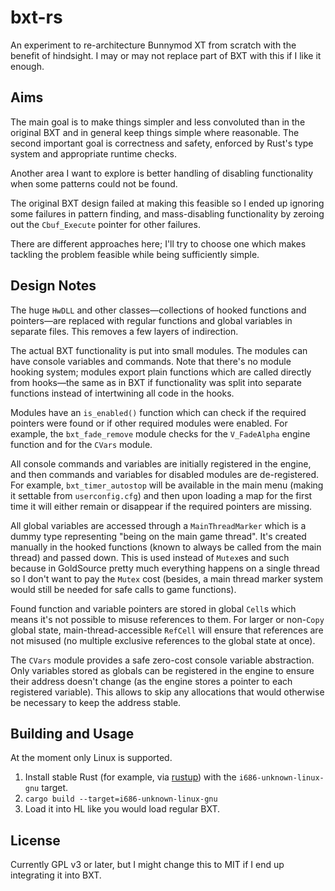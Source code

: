 # bxt-rs

An experiment to re-architecture Bunnymod XT from scratch with the benefit of hindsight. I may or may not replace part of BXT with this if I like it enough.

## Aims

The main goal is to make things simpler and less convoluted than in the original BXT and in general keep things simple where reasonable. The second important goal is correctness and safety, enforced by Rust's type system and appropriate runtime checks.

Another area I want to explore is better handling of disabling functionality when some patterns could not be found.

The original BXT design failed at making this feasible so I ended up ignoring some failures in pattern finding, and mass-disabling functionality by zeroing out the `Cbuf_Execute` pointer for other failures.

There are different approaches here; I'll try to choose one which makes tackling the problem feasible while being sufficiently simple.

## Design Notes

The huge `HwDLL` and other classes—collections of hooked functions and pointers—are replaced with regular functions and global variables in separate files. This removes a few layers of indirection.

The actual BXT functionality is put into small modules. The modules can have console variables and commands. Note that there's no module hooking system; modules export plain functions which are called directly from hooks—the same as in BXT if functionality was split into separate functions instead of intertwining all code in the hooks.

Modules have an `is_enabled()` function which can check if the required pointers were found or if other required modules were enabled. For example, the `bxt_fade_remove` module checks for the `V_FadeAlpha` engine function and for the `CVars` module.

All console commands and variables are initially registered in the engine, and then commands and variables for disabled modules are de-registered. For example, `bxt_timer_autostop` will be available in the main menu (making it settable from `userconfig.cfg`) and then upon loading a map for the first time it will either remain or disappear if the required pointers are missing.

All global variables are accessed through a `MainThreadMarker` which is a dummy type representing "being on the main game thread". It's created manually in the hooked functions (known to always be called from the main thread) and passed down. This is used instead of `Mutex`es and such because in GoldSource pretty much everything happens on a single thread so I don't want to pay the `Mutex` cost (besides, a main thread marker system would still be needed for safe calls to game functions).

Found function and variable pointers are stored in global `Cell`s which means it's not possible to misuse references to them. For larger or non-`Copy` global state, main-thread-accessible `RefCell` will ensure that references are not misused (no multiple exclusive references to the global state at once).

The `CVars` module provides a safe zero-cost console variable abstraction. Only variables stored as globals can be registered in the engine to ensure their address doesn't change (as the engine stores a pointer to each registered variable). This allows to skip any allocations that would otherwise be necessary to keep the address stable.

## Building and Usage

At the moment only Linux is supported.

1. Install stable Rust (for example, via [rustup](https://rustup.rs/)) with the `i686-unknown-linux-gnu` target.
2. `cargo build --target=i686-unknown-linux-gnu`
3. Load it into HL like you would load regular BXT.

## License

Currently GPL v3 or later, but I might change this to MIT if I end up integrating it into BXT.
